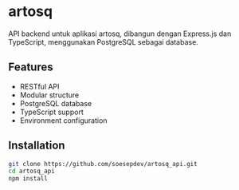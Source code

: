 # artosq

API backend untuk aplikasi artosq, dibangun dengan Express.js dan TypeScript, menggunakan PostgreSQL sebagai database.

## Features

- RESTful API
- Modular structure
- PostgreSQL database
- TypeScript support
- Environment configuration

## Installation

```bash
git clone https://github.com/soesepdev/artosq_api.git
cd artosq_api
npm install
